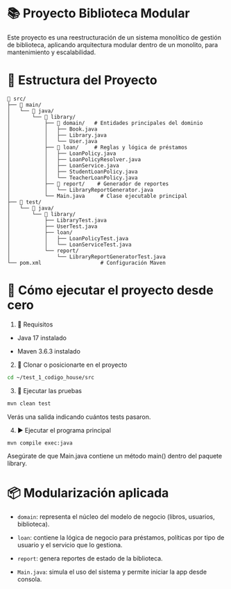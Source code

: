 # 📚 Proyecto Biblioteca Modular

Este proyecto es una reestructuración de un sistema monolítico de gestión de biblioteca, aplicando arquitectura modular dentro de un monolito, para mantenimiento y escalabilidad.

# 🧱 Estructura del Proyecto
```
📁 src/
├── 📁 main/
│   └── 📁 java/
│       └── 📁 library/
│           ├── 📁 domain/   # Entidades principales del dominio
│           │   ├── Book.java
│           │   ├── Library.java
│           │   └── User.java
│           ├── 📁 loan/     # Reglas y lógica de préstamos
│           │   ├── LoanPolicy.java
│           │   ├── LoanPolicyResolver.java
│           │   ├── LoanService.java
│           │   ├── StudentLoanPolicy.java
│           │   └── TeacherLoanPolicy.java
│           ├── 📁 report/    # Generador de reportes
│           │   └── LibraryReportGenerator.java
│           └── Main.java     # Clase ejecutable principal
├── 📁 test/
│   └── 📁 java/
│       └── 📁 library/
│           ├── LibraryTest.java
│           ├── UserTest.java
│           ├── loan/
│           │   ├── LoanPolicyTest.java
│           │   └── LoanServiceTest.java
│           └── report/
│               └── LibraryReportGeneratorTest.java
└── pom.xml                   # Configuración Maven
```

# 🚀 Cómo ejecutar el proyecto desde cero

1. 🧰 Requisitos

- Java 17 instalado

- Maven 3.6.3 instalado

2. 🔧 Clonar o posicionarte en el proyecto

```sh
cd ~/test_1_codigo_house/src
```

3. 🧪 Ejecutar las pruebas

```sh
mvn clean test
```

Verás una salida indicando cuántos tests pasaron.

4. ▶️ Ejecutar el programa principal

```sh
mvn compile exec:java
```

Asegúrate de que Main.java contiene un método main() dentro del paquete library.


# 📦 Modularización aplicada

- `domain`: representa el núcleo del modelo de negocio (libros, usuarios, biblioteca).

- `loan`: contiene la lógica de negocio para préstamos, políticas por tipo de usuario y el servicio que lo gestiona.

- `report`: genera reportes de estado de la biblioteca.

- `Main.java`: simula el uso del sistema y permite iniciar la app desde consola.
